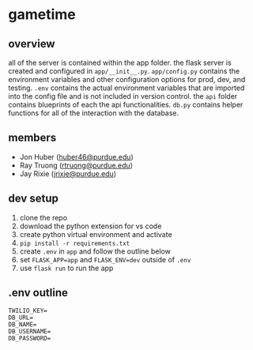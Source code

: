 # gametime

## overview

all of the server is contained within the app folder. the flask server is created and configured in `app/__init__.py`. `app/config.py` contains the environment variables and other configuration options for prod, dev, and testing. `.env` contains the actual environment variables that are imported into the config file and is not included in version control. the `api` folder contains blueprints of each the api functionalities. `db.py` contains helper functions for all of the interaction with the database.

## members
- Jon Huber (huber46@purdue.edu)
- Ray Truong (rtruong@purdue.edu)
- Jay Rixie (jrixie@purdue.edu)

## dev setup

1. clone the repo
2. download the python extension for vs code
3. create python virtual environment and activate
4. `pip install -r requirements.txt`
5. create `.env` in `app` and follow the outline below
6. set `FLASK_APP=app` and `FLASK_ENV=dev` outside of `.env`
7. use `flask run` to run the app

## .env outline

```
TWILIO_KEY=
DB_URL=
DB_NAME=
DB_USERNAME=
DB_PASSWORD=
```
